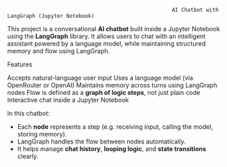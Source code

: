                                                          AI Chatbot with LangGraph (Jupyter Notebook)

This project is a conversational **AI chatbot** built inside a Jupyter Notebook using the **LangGraph** library. 
It allows users to chat with an intelligent assistant powered by a language model, while maintaining structured memory and flow using LangGraph.


Features

Accepts natural-language user input
Uses a language model (via OpenRouter or OpenAI)
Maintains memory across turns using LangGraph nodes
Flow is defined as a **graph of logic steps**, not just plain code
Interactive chat inside a Jupyter Notebook


In this chatbot:

- Each **node** represents a step (e.g. receiving input, calling the model, storing memory).
- LangGraph handles the flow between nodes automatically.
- It helps manage **chat history**, **looping logic**, and **state transitions** clearly.
